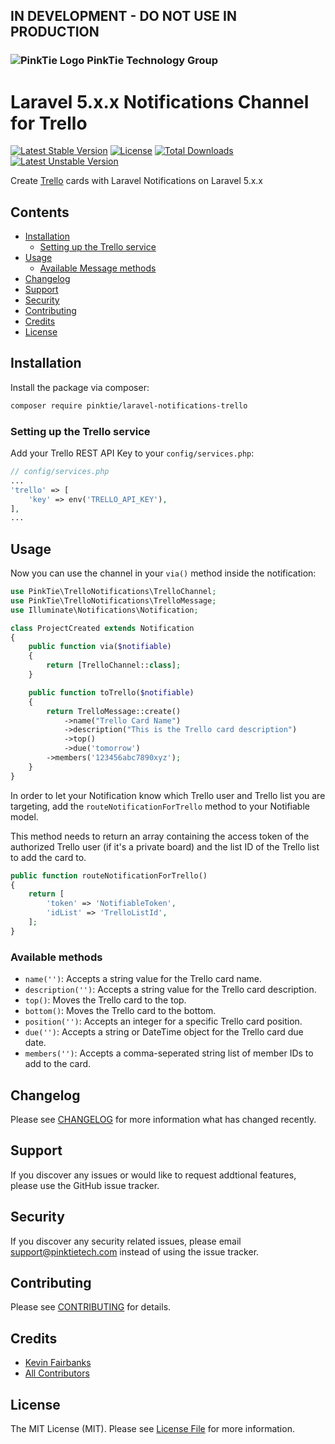 ## IN DEVELOPMENT - DO NOT USE IN PRODUCTION


### ![PinkTie Logo](https://pinktietech.com/wp-content/uploads/2017/03/PinkTie-60x60.png) PinkTie Technology Group
# Laravel 5.x.x Notifications Channel for Trello

[![Latest Stable Version](https://poser.pugx.org/pinktie/laravel-notifications-trello/v/stable)](https://packagist.org/packages/pinktie/laravel-notifications-trello) [![License](https://poser.pugx.org/pinktie/laravel-notifications-trello/license)](https://packagist.org/packages/pinktie/laravel-notifications-trello) [![Total Downloads](https://poser.pugx.org/pinktie/laravel-notifications-trello/downloads)](https://packagist.org/packages/pinktie/laravel-notifications-trello) [![Latest Unstable Version](https://poser.pugx.org/pinktie/laravel-notifications-trello/v/unstable)](https://packagist.org/packages/pinktie/laravel-notifications-trello)

Create [Trello](https://www.trello.com/) cards with Laravel Notifications on Laravel 5.x.x

## Contents

- [Installation](#installation)
  - [Setting up the Trello service](#setting-up-the-trello-service)
- [Usage](#usage)
	- [Available Message methods](#available-message-methods)
- [Changelog](#changelog)
- [Support](#support)
- [Security](#security)
- [Contributing](#contributing)
- [Credits](#credits)
- [License](#license)


## Installation 

Install the package via composer:
``` bash
composer require pinktie/laravel-notifications-trello
```

### Setting up the Trello service

Add your Trello REST API Key to your `config/services.php`:

```php
// config/services.php
...
'trello' => [
    'key' => env('TRELLO_API_KEY'),
],
...
```


## Usage

Now you can use the channel in your `via()` method inside the notification:

``` php
use PinkTie\TrelloNotifications\TrelloChannel;
use PinkTie\TrelloNotifications\TrelloMessage;
use Illuminate\Notifications\Notification;

class ProjectCreated extends Notification
{
    public function via($notifiable)
    {
        return [TrelloChannel::class];
    }

    public function toTrello($notifiable)
    {
        return TrelloMessage::create()
            ->name("Trello Card Name")
            ->description("This is the Trello card description")
            ->top()
            ->due('tomorrow')
	    ->members('123456abc7890xyz');
    }
}
```

In order to let your Notification know which Trello user and Trello list you are targeting, add the `routeNotificationForTrello` method to your Notifiable model.

This method needs to return an array containing the access token of the authorized Trello user (if it's a private board) and the list ID of the Trello list to add the card to.

```php
public function routeNotificationForTrello()
{
    return [
        'token' => 'NotifiableToken',
        'idList' => 'TrelloListId',
    ];
}
```

### Available methods

- `name('')`: Accepts a string value for the Trello card name.
- `description('')`: Accepts a string value for the Trello card description.
- `top()`: Moves the Trello card to the top.
- `bottom()`: Moves the Trello card to the bottom.
- `position('')`: Accepts an integer for a specific Trello card position.
- `due('')`: Accepts a string or DateTime object for the Trello card due date.
- `members('')`: Accepts a comma-seperated string list of member IDs to add to the card.


## Changelog

Please see [CHANGELOG](CHANGELOG.md) for more information what has changed recently.


## Support

If you discover any issues or would like to request addtional features, please use the GitHub issue tracker.


## Security

If you discover any security related issues, please email support@pinktietech.com instead of using the issue tracker.


## Contributing

Please see [CONTRIBUTING](CONTRIBUTING.md) for details.


## Credits

- [Kevin Fairbanks](https://github.com/KevinFairbanks)
- [All Contributors](../../contributors)


## License

The MIT License (MIT). Please see [License File](LICENSE.md) for more information.
